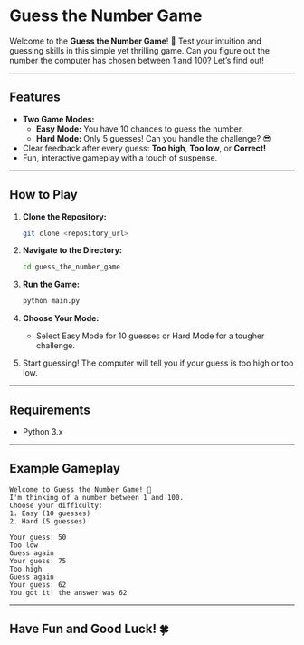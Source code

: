 # Guess the Number Game

Welcome to the **Guess the Number Game**! 🎉
Test your intuition and guessing skills in this simple yet thrilling game. Can you figure out the number the computer has chosen between 1 and 100? Let’s find out!

---

## Features
- **Two Game Modes:**
  - **Easy Mode:** You have 10 chances to guess the number.
  - **Hard Mode:** Only 5 guesses! Can you handle the challenge? 😎
- Clear feedback after every guess: **Too high**, **Too low**, or **Correct!**
- Fun, interactive gameplay with a touch of suspense.

---

## How to Play
1. **Clone the Repository:**
   ```bash
   git clone <repository_url>
   ```

2. **Navigate to the Directory:**
   ```bash
   cd guess_the_number_game
   ```

3. **Run the Game:**
   ```bash
   python main.py
   ```

4. **Choose Your Mode:**
   - Select Easy Mode for 10 guesses or Hard Mode for a tougher challenge.

5. Start guessing! The computer will tell you if your guess is too high or too low.

---

## Requirements
- Python 3.x

---

## Example Gameplay
```
Welcome to Guess the Number Game! 🎉
I'm thinking of a number between 1 and 100.
Choose your difficulty:
1. Easy (10 guesses)
2. Hard (5 guesses)

Your guess: 50
Too low
Guess again
Your guess: 75
Too high
Guess again
Your guess: 62
You got it! the answer was 62
```

---

## Have Fun and Good Luck! 🍀

